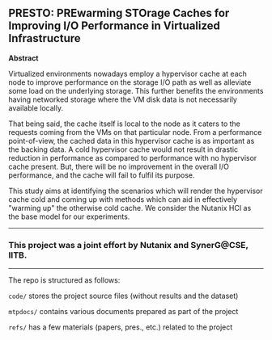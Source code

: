## PRESTO: PREwarming STOrage Caches for Improving I/O Performance in Virtualized Infrastructure

**Abstract**

Virtualized environments nowadays employ a hypervisor cache at each node to improve performance on the storage I/O path as well as alleviate some load on the underlying storage. This further benefits the environments having networked storage where the VM disk data is not necessarily available locally.

That being said, the cache itself is local to the node as it caters to the requests coming from the VMs on that particular node. From a performance point-of-view, the cached data in this hypervisor cache is as important as the backing data. A cold hypervisor cache would not result in drastic reduction in performance as compared to performance with no hypervisor cache present. But, there will be no improvement in the overall I/O performance, and the cache will fail to fulfil its purpose.

This study aims at identifying the scenarios which will render the hypervisor cache cold and coming up with methods which can aid in effectively "warming up" the otherwise cold cache. We consider the Nutanix HCI as the base model for our experiments.

---
### This project was a joint effort by Nutanix and SynerG@CSE, IITB.
---

The repo is structured as follows:

`code/` stores the project source files (without results and the dataset)

`mtpdocs/` contains various documents prepared as part of the project

`refs/` has a few materials (papers, pres., etc.) related to the project
